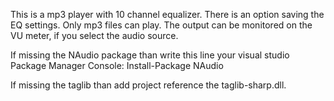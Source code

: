 This is a mp3 player with 10 channel equalizer. 
There is an option saving the EQ settings. 
Only mp3 files can play. 
The output can be monitored on the VU meter, if you select the audio source. 

If missing the NAudio package than write this line your visual studio Package Manager Console: 
Install-Package NAudio 

If missing the taglib than add project reference the taglib-sharp.dll.
